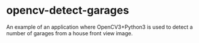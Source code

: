 # opencv-detect-garages
An example of an application where OpenCV3+Python3 is used to detect a number of garages from a house front view image.
